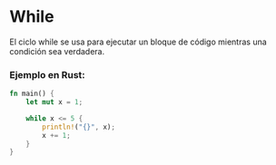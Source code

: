 # While
El ciclo while se usa para ejecutar un bloque de código mientras una condición sea verdadera.
### Ejemplo en Rust:
```rust
fn main() {
    let mut x = 1;

    while x <= 5 {
        println!("{}", x);
        x += 1;
    }
}
```

